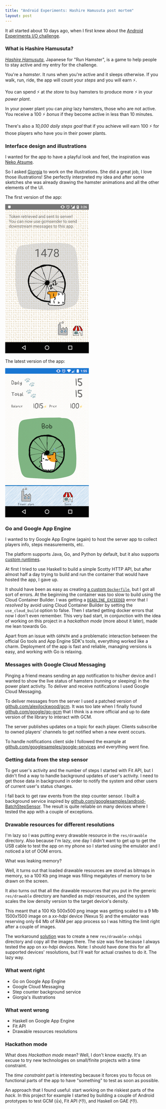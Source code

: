 ```yaml
---
title: "Android Experiments: Hashire Hamusuta post mortem"
layout: post
---
```


It all started about 10 days ago, when I first knew about the [Android
Experiments I/O challenge](https://www.androidexperiments.com/challenge).

### What is Hashire Hamusuta?

[*Hashire
Hamusuta*](https://play.google.com/store/apps/details?id=com.yeahright.hashirehamusutaa),
Japanese for "Run Hamster", is a game to help people to stay active and my
entry for the challenge.

You're a *hamster*. It runs when you're active and it sleeps otherwise. If you
walk, run, ride, the app will count your *steps* and you will earn ⚡.

You can spend ⚡ at *the store* to buy hamsters to produce more ⚡ in your *power
plant*.

In your power plant you can *ping* lazy hamsters, those who are not active. You
receive a 100 ⚡ *bonus* if they become active in less than 10 minutes.

There's also a *10,000 daily steps goal* that if you achieve will earn 100 ⚡ for
those players who have you in their power plants.

### Interface design and illustrations

I wanted for the app to have a playful look and feel, the inspiration was [Neko
Atsume](https://play.google.com/store/apps/details?id=jp.co.hit_point.nekoatsume).

So I asked [Giorgia](http://twitter.com/sono_la_gii) to work on the
illustrations. She did a great job, I love those illustrations! She perfectly
interpreted my idea and after some sketches she was already drawing the hamster
animations and all the other elements of the UI.

The first version of the app:

![Hashire Hamusuta 1.0](/assets/posts/hashire-hamusuta-1.0.png)

The latest version of the app:

![Hashire Hamusuta 2.2](/assets/posts/hashire-hamusuta-2.2.png)

### Go and Google App Engine

I wanted to try Google App Engine (again) to host the server app to collect
players info, steps measurements, etc.

The platform supports Java, Go, and Python by default, but it also supports
[custom
runtimes](https://cloud.google.com/appengine/docs/flexible/custom-runtimes/build).

At first I tried to use Haskell to build a simple Scotty HTTP API, but after
almost half a day trying to build and run the container that would have hosted
the app, I gave up.

It should have been as easy as creating [a custom
`Dockerfile`](http://andywhardy.blogspot.com/2016/01/haskell-rest-api-on-google-app-engine.html),
but I got all sort of errors. At the beginning the container was too slow to
build using the Cloud Container Builder. I was getting a
[`DEADLINE_EXCEEDED`](https://groups.google.com/d/msg/google-cloud-sdk/DuOdQPy9PoQ/Y9PfXSiXKQAJ)
error that I *resolved* by avoid using Cloud Container Builder by setting the
`use_cloud_build` option to false. Then I started getting docker errors that now
I don't even remember. This very bad start, in conjunction with the idea of
working on this project in a *hackathon mode* (more about it later), made me
lean towards Go.

Apart from an issue with `GOPATH` and a problematic interaction between the
official Go tools and App Engine SDK's tools, everything worked like a charm.
Deployment of the app is fast and reliable, managing versions is easy, and
working with Go is relaxing.

### Messages with Google Cloud Messaging

Pinging a friend means sending an app notification to his/her device and I
wanted to show the live status of hamsters (running or sleeping) in the power
plant activity. To deliver and receive notifications I used Google Cloud
Messaging.

To deliver messages from the server I used a patched version of
[github.com/alexjlockwood/gcm](https://github.com/alexjlockwood/gcm). It was too
late when I finally found
[github.com/google/go-gcm](https://github.com/google/go-gcm) that I think is a
more official and up to date version of the library to interact with GCM.

The server publishes updates on a topic for each player. Clients subscribe to
owned players' channels to get notified when a new event occurs.

To handle notifications client side I followed the example at
[github.com/googlesamples/google-services](https://github.com/googlesamples/google-services/tree/master/android/gcm)
and everything went fine.

### Getting data from the step sensor

To get user's activity and the number of steps I started with Fit API, but I
didn't find a way to handle background updates of user's activity. I need to get
those data in background in order to notify the system and other users of
current user's status changes.

I fall back to get raw events from the step counter sensor. I built a background
service inspired by
[github.com/googlesamples/android-BatchStepSensor](https://github.com/googlesamples/android-BatchStepSensor).
The result is quite reliable on many devices where I tested the app with a
couple of exceptions.

### Drawable resources for different resolutions

I'm lazy so I was putting every drawable resource in the `res/drawable`
directory. Also because I'm lazy, one day I didn't want to get up to get the USB
cable to test the app on my phone so I started using the emulator and I noticed
a lot of OOM errors.

What was leaking memory?

Well, it turns out that loaded drawable resources are stored as bitmaps in
memory, so a 100 Kb png image was filling megabytes of memory to be drawn on the
screen.

It also turns out that all the drawable resources that you put in the generic
`res/drawable` directory are handled as *mdpi* resources, and the system scales
the low density version to the target device's density.

This meant that a 100 Kb 500x500 png image was getting scaled to a 9 Mb
1500x1500 image on a *xx-hdpi* device (Nexus 5) and the emulator was reserving
only 64 Mb of RAM per app process so I was hitting the limit right after a
couple of images.

The workaround
[solution](https://bitbucket.org/potomak/hamusutaa-android/commits/1cd928761e17e330e052dea1d70b11ada8fb82db)
was to create a new `res/drawable-xxhdpi` directory and copy all the images
there. The size was fine because I always tested the app on xx-hdpi devices.
Note: I should have done this for all supported devices' resolutions, but I'll
wait for actual crashes to do it. The lazy way.

### What went right

* Go on Google App Engine
* Google Cloud Messaging
* Step counter background service
* Giorgia's illustrations

### What went wrong

* Haskell on Google App Engine
* Fit API
* Drawable resources resolutions

### Hackathon mode

What does *Hackathon mode* mean? Well, I don't know exactly. It's an excuse to
try new technologies on small/finite projects with a time constraint.

The *time constraint* part is interesting because it forces you to focus on
functional parts of the app to have "something" to test as soon as possible.

An approach that I found useful: start working on the riskiest parts of the
*hack*. In this project for example I started by building a couple of Android
prototypes to test GCM (👍), Fit API (👎), and Haskell on GAE (👎).

